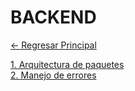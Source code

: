 # BACKEND

[← Regresar Principal](./../../../README.md)

[1. Arquitectura de paquetes](./packages/README.md) <br>
[2. Manejo de errores](./errors/README.md)




















